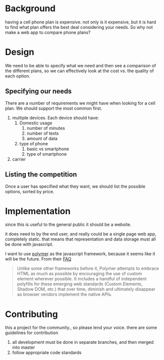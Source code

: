 
# Background
having a cell phone plan is expensive. not only is it expensive, but
it is hard to find what plan offers the best deal considering your
needs. So why not make a web app to compare phone plans?

# Design
We need to be able to specify what we need and then see a comparison
of the different plans, so we can effectively look at the cost vs.
the quality of each option.

## Specifying our needs
There are a number of requirements we might have when looking for a cell
plan. We should support the most common first.

1. multiple devices. Each device should have:
   1. Domestic usage
      1. number of minutes
      2. number of texts
      3. amount of data
   2. type of phone
      1. basic vs smartphone
      2. type of smartphone
2. carrier


## Listing the competition
Once a user has specified what they want, we should list the possible
options, sorted by price.


# Implementation
since this is useful to the general public it should be a website.

it does need to by the end user, and really could be a single page
web app, completely static. that means that representation and data
storage must all be done with javascript.

I want to use [polymer](http://www.polymer-project.org/) as the
javascript framework, because it seems like it will be the future. From
their [FAQ](http://www.polymer-project.org/faq.html#why)

> Unlike some other frameworks before it, Polymer attempts to embrace
  HTML as much as possible by encouraging the use of custom element
  wherever possible. It includes a handful of independent polyfills
  for these emerging web standards (Custom Elements, Shadow DOM, etc.)
  that over time, diminish and ultimately disappear as browser vendors
  implement the native APIs.

# Contributing
this a project for the community., so please lend your voice.
there are some guidelines for contribution

1. all development must be done in separate branches, and then merged
   into master
2. follow appropriate code standards
